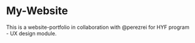 # My-Website

This is a website-portfolio in collaboration with @perezrei for HYF program - UX design module. 


## 